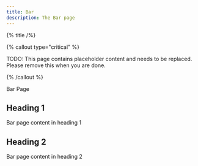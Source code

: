 ```yaml
---
title: Bar
description: The Bar page
---
```


{% title /%}

{% callout type="critical" %}

TODO: This page contains placeholder content and needs to be replaced. Please remove this when you are done.

{% /callout %}

Bar Page

## Heading 1

Bar page content in heading 1

## Heading 2

Bar page content in heading 2
